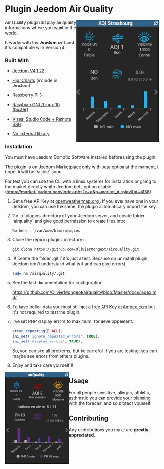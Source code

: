 # Plugin Jeedom Air Quality

<img align="right" height="400" src="https://github.com/OlivierMongeot/airquality/blob/Master/docs/photos/aqi.JPG">Air Quality plugin display air quality informations where you want in the world.  

It works with the **Jeedom** soft and it's compatible with Version 4.

### Built With

* [Jeedom V4.1.22](https://jeedom.com)

* [HighCharts](https://highcharts.com)  (include in Jeedom)

* [Raspberry Pi 3](https://www.raspberrypi.org)

* [Raspbian GNU/Linux 10 (buster)](https://www.raspberrypi.org/software)

* [Visual Studio Code + Remote SSH](https://code.visualstudio.com/)

* [No external library]()

### Installation

You must have Jeedom Domotic Software installed before using the plugin. 

The plugin is on Jeedom Marketplace only with beta option at the moment, i hope, it will be 'stable' soon.

For test you can use the CLI with a linux systeme for installation or going to the market directly whith Jeedom beta option enable (https://market.jeedom.com/index.php?v=d&p=market_display&id=4165)

1. Get a free API Key at [ openweathermap.org ](https://openweathermap.org/). If you ever have one in your Jeedom, you can use the same, the plugin automatically import the key.


2. Go to 'plugins' directory of your Jeedom server, and create folder 'airquality' and give good permission to create files into:
    ```sh
    Go here : /var/www/html/plugins
    ```

3.  Clone the repo in plugins directory :
    ```sh
    git clone https://github.com/OlivierMongeot/airquality.git
    ```

4. !!! Delete the folder .git if it's just a test. Because on uninstall plugin, Jeedom don't understand what is it and can give errors)
    ```sh
    sudo rm /airquality/.git
    ```

5. See the last documentation for configuration

    https://github.com/OlivierMongeot/airquality/blob/Master/docs/index.md/

6. To have pollen data you must still get a free API Key at [ Ambee.com ](https://www.getambee.com/) but it's not required to test the plugin.


7. I've set PHP display errors to maximum, for developpement: 
    ```php
    error_reporting(E_ALL);
    ini_set('ignore_repeated_errors', TRUE);
    ini_set('display_errors', TRUE);
    ```
    So, you can see all problems, but be carrefull if you are testing, you can maybe see errors from others plugins. 

8. Enjoy and take care yourself !! 



<img  align="left" height="300" src="https://github.com/OlivierMongeot/airquality/blob/Master/docs/photos/badwheather.JPG">

## Usage

For all people sensitive, allergic, athletic, asthmatic you can provide your planning with the forecast and so protect yourself.

## Contributing

Any contributions you make are **greatly appreciated**.


